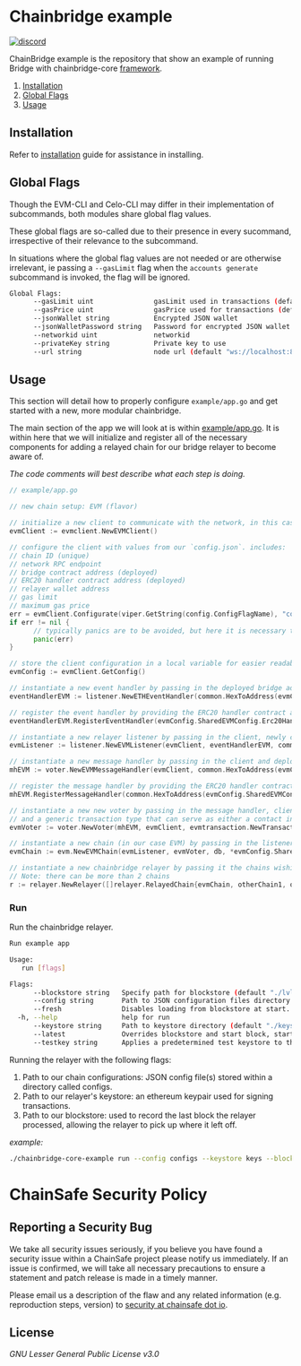 # Chainbridge example
<a href="https://discord.gg/ykXsJKfhgq">
  <img alt="discord" src="https://img.shields.io/discord/593655374469660673?label=Discord&logo=discord&style=flat" />
</a>

ChainBridge example is the repository that show an example of running Bridge with chainbridge-core [framework](https://github.com/ChainSafe/chainbridge-core).

1. [Installation](#installation)
2. [Global Flags](#global-flags)
3. [Usage](#usage)

## Installation
Refer to [installation](https://github.com/ChainSafe/chainbridge-docs/blob/develop/docs/installation.md) guide for assistance in installing.

## Global Flags

Though the EVM-CLI and Celo-CLI may differ in their implementation of subcommands, both modules share global flag values.

These global flags are so-called due to their presence in every sucommand, irrespective of their relevance to the subcommand. 

In situations where the global flag values are not needed or are otherwise irrelevant, ie passing a `--gasLimit` flag when the `accounts generate` subcommand is invoked, the flag will be ignored.

```bash
Global Flags:
      --gasLimit uint               gasLimit used in transactions (default 6721975)
      --gasPrice uint               gasPrice used for transactions (default 20000000000)
      --jsonWallet string           Encrypted JSON wallet
      --jsonWalletPassword string   Password for encrypted JSON wallet
      --networkid uint              networkid
      --privateKey string           Private key to use
      --url string                  node url (default "ws://localhost:8545")
```

## Usage
This section will detail how to properly configure `example/app.go` and get started with a new, more modular chainbridge.

The main section of the app we will look at is within [example/app.go](example/app.go). It is within here that we will initialize and register all of the necessary components for adding a relayed chain for our bridge relayer to become aware of.

_The code comments will best describe what each step is doing._

```go
// example/app.go

// new chain setup: EVM (flavor)

// initialize a new client to communicate with the network, in this case Ethereum
evmClient := evmclient.NewEVMClient()

// configure the client with values from our `config.json`. includes:
// chain ID (unique)
// network RPC endpoint
// bridge contract address (deployed)
// ERC20 handler contract address (deployed)
// relayer wallet address
// gas limit
// maximum gas price
err = evmClient.Configurate(viper.GetString(config.ConfigFlagName), "config.json")
if err != nil {
      // typically panics are to be avoided, but here it is necessary to ensure that the client be properly configured before relaying
      panic(err)
}

// store the client configuration in a local variable for easier readability and usage
evmConfig := evmClient.GetConfig()

// instantiate a new event handler by passing in the deployed bridge address and newly initialized client
eventHandlerEVM := listener.NewETHEventHandler(common.HexToAddress(evmConfig.SharedEVMConfig.Bridge), evmClient)

// register the event handler by providing the ERC20 handler contract and event handler
eventHandlerEVM.RegisterEventHandler(evmConfig.SharedEVMConfig.Erc20Handler, listener.Erc20EventHandler)

// instantiate a new relayer listener by passing in the client, newly created and registered event handler as well as the deployed bridge address
evmListener := listener.NewEVMListener(evmClient, eventHandlerEVM, common.HexToAddress(evmConfig.SharedEVMConfig.Bridge))

// instantiate a new message handler by passing in the client and deployed bridge address
mhEVM := voter.NewEVMMessageHandler(evmClient, common.HexToAddress(evmConfig.SharedEVMConfig.Bridge))

// register the message handler by providing the ERC20 handler contract as well as the message handler
mhEVM.RegisterMessageHandler(common.HexToAddress(evmConfig.SharedEVMConfig.Erc20Handler), voter.ERC20MessageHandler)

// instantiate a new new voter by passing in the message handler, client
// and a generic transaction type that can serve as either a contact invocation or a contract deployment transaction
evmVoter := voter.NewVoter(mhEVM, evmClient, evmtransaction.NewTransaction)

// instantiate a new chain (in our case EVM) by passing in the listener, voter, database (leveldb), the chain ID (unique) as well as the client configuration
evmChain := evm.NewEVMChain(evmListener, evmVoter, db, *evmConfig.SharedEVMConfig.GeneralChainConfig.Id, &evmConfig.SharedEVMConfig)

// instantiate a new chainbridge relayer by passing it the chains wishing to be bridged
// Note: there can be more than 2 chains
r := relayer.NewRelayer([]relayer.RelayedChain{evmChain, otherChain1, otherChain2})
```

### Run
Run the chainbridge relayer.

```bash
Run example app

Usage:
   run [flags]

Flags:
      --blockstore string   Specify path for blockstore (default "./lvldbdata")
      --config string       Path to JSON configuration files directory (default ".")
      --fresh               Disables loading from blockstore at start. Opts will still be used if specified. (default: false)
  -h, --help                help for run
      --keystore string     Path to keystore directory (default "./keys")
      --latest              Overrides blockstore and start block, starts from latest block (default: false)
      --testkey string      Applies a predetermined test keystore to the chains.
```

Running the relayer with the following flags:
1. Path to our chain configurations: JSON config file(s) stored within a directory called configs.
2. Path to our relayer's keystore: an ethereum keypair used for signing transactions.
3. Path to our blockstore: used to record the last block the relayer processed, allowing the relayer to pick up where it left off.

_example:_
```bash
./chainbridge-core-example run --config configs --keystore keys --blockstore blockstore
```

# ChainSafe Security Policy

## Reporting a Security Bug

We take all security issues seriously, if you believe you have found a security issue within a ChainSafe
project please notify us immediately. If an issue is confirmed, we will take all necessary precautions
to ensure a statement and patch release is made in a timely manner.

Please email us a description of the flaw and any related information (e.g. reproduction steps, version) to
[security at chainsafe dot io](mailto:security@chainsafe.io).

## License

_GNU Lesser General Public License v3.0_